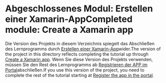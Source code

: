 # <a name="completed-module-create-a-xamarin-app"></a><span data-ttu-id="29a77-101">Abgeschlossenes Modul: Erstellen einer Xamarin-App</span><span class="sxs-lookup"><span data-stu-id="29a77-101">Completed module: Create a Xamarin app</span></span>

<span data-ttu-id="29a77-102">Die Version des Projekts in diesem Verzeichnis spiegelt das Abschließen des Lernprogramms durch [Erstellen einer Xamarin-App](https://docs.microsoft.com/graph/tutorials/xamarin?tutorial-step=1)wider.</span><span class="sxs-lookup"><span data-stu-id="29a77-102">The version of the project in this directory reflects completing the tutorial up through [Create a Xamarin app](https://docs.microsoft.com/graph/tutorials/xamarin?tutorial-step=1).</span></span> <span data-ttu-id="29a77-103">Wenn Sie diese Version des Projekts verwenden, müssen Sie den Rest des Lernprogramms ab [Registrieren der APP im Portal](https://docs.microsoft.com/graph/tutorials/xamarin?tutorial-step=2)abschließen.</span><span class="sxs-lookup"><span data-stu-id="29a77-103">If you use this version of the project, you need to complete the rest of the tutorial starting at [Register the app in the portal](https://docs.microsoft.com/graph/tutorials/xamarin?tutorial-step=2).</span></span>